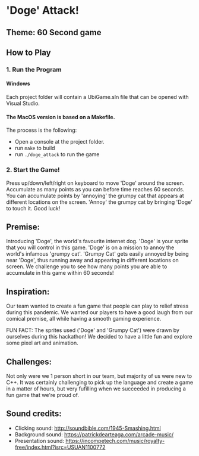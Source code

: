 # 'Doge' Attack! 

## Theme: 60 Second game 


## How to Play
### 1. Run the Program
#### Windows

Each project folder will contain a UbiGame.sln file that can be opened with Visual Studio.

#### The MacOS version is based on a Makefile.

The process is the following:

- Open a console at the project folder.
- run `make` to build
- run `./doge_attack` to run the game

### 2. Start the Game!
Press up/down/left/right on keyboard to move 'Doge' around the screen. Accumulate as many points as you can before time reaches 60 seconds. 
You can accumulate points by 'annoying' the grumpy cat that appears at different locations on the screen. 'Annoy' the grumpy cat by bringing 'Doge' to touch it. 
Good luck!

## Premise:

Introducing 'Doge', the world's favourite internet dog. 'Doge' is your sprite that you will control in this game. 
'Doge' is on a mission to annoy the world's infamous 'grumpy cat'. 'Grumpy Cat' gets easily annoyed by being near 'Doge', thus running away and appearing in different locations on screen. 
We challenge you to see how many points you are able to accumulate in this game within 60 seconds! 

## Inspiration:

Our team wanted to create a fun game that people can play to relief stress during this pandemic. 
We wanted our players to have a good laugh from our comical premise, all while having a smooth gaming experience. 

FUN FACT: The sprites used ('Doge' and 'Grumpy Cat') were drawn by ourselves during this hackathon! We decided to have a little fun and explore some pixel art and animation. 

## Challenges:

Not only were we 1 person short in our team, but majority of us were new to C++. 
It was certainly challenging to pick up the language and create a game in a matter of hours, but very fufilling when we succeeded in producing a fun game that we're proud of. 

## Sound credits:

*  Clicking sound: http://soundbible.com/1945-Smashing.html 
*  Background sound: https://patrickdearteaga.com/arcade-music/ 
*  Presentation sound: https://incompetech.com/music/royalty-free/index.html?isrc=USUAN1100772 

